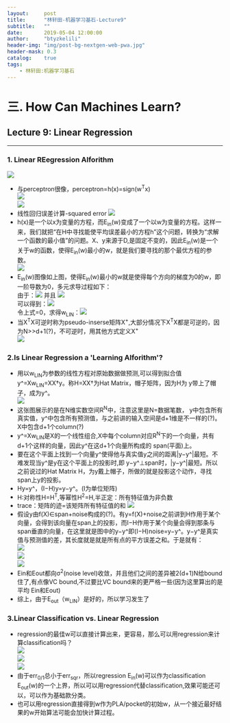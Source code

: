 ```yaml
---
layout:     post
title:      "林轩田-机器学习基石-Lecture9"
subtitle:   ""
date:       2019-05-04 12:00:00
author:     "btyzkelili"
header-img: "img/post-bg-nextgen-web-pwa.jpg"
header-mask: 0.3
catalog:    true
tags:
    - 林轩田:机器学习基石
---
```

# 三. How Can Machines Learn?
## Lecture 9: Linear Regression
---  
### 1. Linear REegression Alforithm
![](/img/linxuant-jishi/9-1.jpg)   
* 与perceptron很像，perceptron=h(x)=sign(w<sup>T</sup>x)  
![](/img/linxuant-jishi/9-2.jpg)    
![](/img/linxuant-jishi/9-5.jpg)    
* 线性回归误差计算-squared error
![](/img/linxuant-jishi/9-3.jpg)    
* h(x)是一个以x为变量的方程，而E<sub>in</sub>(w)变成了一个以w为变量的方程。这样一来，我们就把“在H中寻找能使平均误差最小的方程h”这个问题，转换为“求解一个函数的最小值”的问题。X、y来源于D,是固定不变的，因此E<sub>in</sub>(w)是一个关于w的函数，使得E<sub>in</sub>(w)最小的w，就是我们要寻找的那个最优方程的参数。  
![](/img/linxuant-jishi/9-4.jpg)   
*  E<sub>in</sub>(w)图像如上图，使得E<sub>in</sub>(w)最小的w就是使得每个方向的梯度为0的w，即一阶导数为0，多元求导过程如下：  
	由于：![](/img/linxuant-jishi/9-6.jpg) 并且 ![](/img/linxuant-jishi/9-7.jpg)  
	可以得到：![](/img/linxuant-jishi/9-8.jpg)  
	令上式=0，求得w<sub>LIN</sub>：![](/img/linxuant-jishi/9-9.jpg)  
* 当X<sup>T</sup>X可逆时称为pseudo-inserse矩阵X<sup>+</sup>,大部分情况下X<sup>T</sup>X都是可逆的，因为N>>d+1(?)，不可逆时，用其他方式定义X<sup>+</sup>  
![](/img/linxuant-jishi/9-10.jpg)  
### 2.Is Linear Regression a 'Learning Alforithm'?
* 用以w<sub>LIN</sub>为参数的线性方程对原始数据做预测,可以得到拟合值y^=Xw<sub>LIN</sub>=XX†y。称H=XX†为Hat Matrix，帽子矩阵，因为H为 y带上了帽子，成为y^。  
![](/img/linxuant-jishi/9-11.jpg)  
* 这张图展示的是在N维实数空间R<sup>N</sup>中，注意这里是N=数据笔数， y中包含所有真实值，y^中包含所有预测值，与之前讲的输入空间是d+1维是不一样的(?)。X中包含d+1个column(?)  
* y^=Xw<sub>LIN</sub>是X的一个线性组合,X中每个column对应R<sup>N</sup>下的一个向量，共有d+1个这样的向量，因此y^在这d+1个向量所构成的 span(平面)上。  
* 要在这个平面上找到一个向量y^使得他与真实值y之间的距离|y−y^|最短。不难发现当y^是y在这个平面上的投影时,即 y−y^⊥span时，|y−y^|最短。所以之前说过的Hat Matrix H，为y戴上帽子，所做的就是投影这个动作，寻找 span上y的投影。  
* Hy=y^，(I−H)y=y−y^。(I为单位矩阵)
* H:对称性H=H<sup>T</sup>,等幂性H<sup>2</sup>=H,半正定：所有特征值为非负数
* trace：矩阵的迹=该矩阵所有特征值的和
![](/img/linxuant-jishi/9-12.jpg)
* 假设y由f(X)∈span+noise构成的(?)。有y=f(X)+noise之前讲到H作用于某个向量，会得到该向量在span上的投影，而I−H作用于某个向量会得到那条与 span垂直的向量，在这里就是图中的y−y^即(I−H)noise=y−y^。y−y^是真实值与预测值的差，其长度就是就是所有点的平方误差之和。于是就有：  
![](/img/linxuant-jishi/9-13.jpg)   
![](/img/linxuant-jishi/9-14.jpg)  
![](/img/linxuant-jishi/9-15.jpg)  
* Ein和Eout都向σ<sup>2</sup>(noise level)收敛，并且他们之间的差异被2(d+1)N给bound住了,有点像VC bound,不过要比VC bound来的更严格一些(因为这里算出的是平均 Ein和Eout)
* 综上，由于E<sub>out</sub>（w<sub>LIN</sub>）是好的，所以学习发生了
### 3.Linear Classification vs. Linear Regression
* regression的最佳w可以直接计算出来，更容易，那么可以用regression来计算classification吗？  
![](/img/linxuant-jishi/9-16.jpg)    
![](/img/linxuant-jishi/9-17.jpg)  
![](/img/linxuant-jishi/9-18.jpg)    
* 由于err<sub>0/1</sub>总小于err<sub>sqr</sub>，所以regression E<sub>in</sub>(w)可以作为classification E<sub>out</sub>(w)的一个上界，所以可以用regression代替classification,效果可能还可以，可以作为基础款分类。
* 也可以用regression直接得到w作为PLA/pocket的初始w，从一个接近最好结果的w开始算法可能会加快计算过程。
